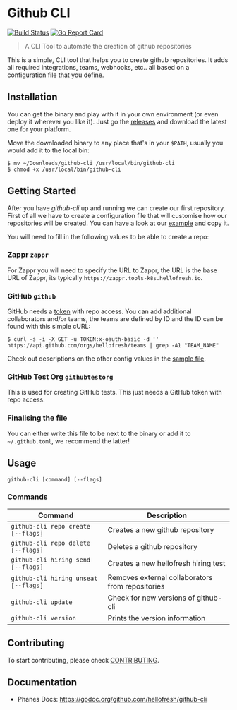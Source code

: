 # Github CLI

[![Build Status](https://travis-ci.org/hellofresh/github-cli.svg?branch=master)](https://travis-ci.org/hellofresh/github-cli)
[![Go Report Card](https://goreportcard.com/badge/github.com/hellofresh/github-cli)](https://goreportcard.com/report/github.com/hellofresh/github-cli)

> A CLI Tool to automate the creation of github repositories

This is a simple, CLI tool that helps you to create github repositories.
It adds all required integrations, teams, webhooks, etc.. all based on a configuration file that you define.

## Installation

You can get the binary and play with it in your own environment (or even deploy it wherever you like it).
Just go the [releases](https://github.com/hellofresh/github-cli/releases) and download the latest one for your platform.

Move the downloaded binary to any place that's in your `$PATH`, usually you would add it to the local bin:

```
$ mv ~/Downloads/github-cli /usr/local/bin/github-cli
$ chmod +x /usr/local/bin/github-cli
```

## Getting Started

After you have _github-cli_ up and running we can create our first repository.
First of all we have to create a configuration file that will customise how our repositories will be created. You can have a look at our [example](./.github.sample.toml) and copy it.

You will need to fill in the following values to be able to create a repo:

### Zappr `zappr`

For Zappr you will need to specify the URL to Zappr, the URL is the base URL of Zappr, its typically `https://zappr.tools-k8s.hellofresh.io`.

### GitHub `github`

GitHub needs a [token](https://github.com/settings/tokens/new) with repo access. You can add additional collaborators and/or teams, the teams are defined by ID and the ID can be found with this simple cURL:

```
$ curl -s -i -X GET -u TOKEN:x-oauth-basic -d '' https://api.github.com/orgs/hellofresh/teams | grep -A1 "TEAM_NAME"
```

Check out descriptions on the other config values in the [sample file](./.github.sample.toml).

### GitHub Test Org `githubtestorg`

This is used for creating GitHub tests. This just needs a GitHub token with repo access.

### Finalising the file

You can either write this file to be next to the binary or add it to `~/.github.toml`, we recommend the latter!

## Usage

```
github-cli [command] [--flags]
```

### Commands

| Command                              | Description                                      |
| ------------------------------------ | ------------------------------------------------ |
| `github-cli repo create [--flags]`   | Creates a new github repository                  |
| `github-cli repo delete [--flags]`   | Deletes a github repository                      |
| `github-cli hiring send [--flags]`   | Creates a new hellofresh hiring test             |
| `github-cli hiring unseat [--flags]` | Removes external collaborators from repositories |
| `github-cli update`                  | Check for new versions of github-cli             |
| `github-cli version`                 | Prints the version information                   |

## Contributing

To start contributing, please check [CONTRIBUTING](CONTRIBUTING.md).

## Documentation

- Phanes Docs: https://godoc.org/github.com/hellofresh/github-cli
